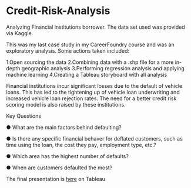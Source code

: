 # Credit-Risk-Analysis

Analyzing Financial institutions borrower. The data set used was provided via Kaggle.

This was my last case study in my CareerFoundry course and was an exploratory analysis. Some actions taken included:

1.Open sourcing the data
2.Combining data with a .shp file for a more in-depth geographic analysis
3.Performing regression analysis and applying machine learning
4.Creating a Tableau storyboard with all analysis

Financial institutions incur significant losses due to the default of vehicle loans. This has led to the tightening up of vehicle loan underwriting and increased vehicle loan rejection rates. The need for a better credit risk scoring model is also raised by these institutions. 

Key Questions

● What are the main factors behind defaulting?

● Is there any specific financial behaver for deflated customers, such as time using the loan, the cost they pay, employment type, etc.?

● Which area has the highest number of defaults?

● When are customers defaulted the most?

The final presentation is  [here](https://public.tableau.com/app/profile/kentaro.fujita/viz/FinalTask_16297630313420/Story1) on Tableau
